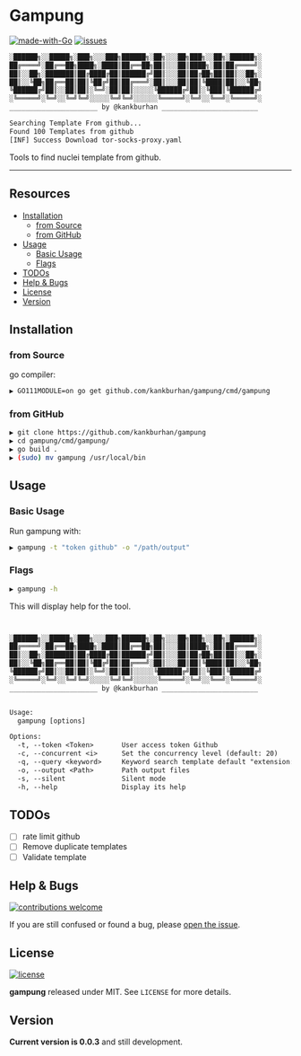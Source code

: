 # Gampung

[![made-with-Go](https://img.shields.io/badge/made%20with-Go-blue.svg)](http://golang.org)
[![issues](https://img.shields.io/github/issues/kankburhan/gampung?color=blue)](https://github.com/kankburhan/gampung/issues)

```txt
░██████╗░░█████╗░███╗░░░███╗██████╗░██╗░░░██╗███╗░░██╗░██████╗░
██╔════╝░██╔══██╗████╗░████║██╔══██╗██║░░░██║████╗░██║██╔════╝░
██║░░██╗░███████║██╔████╔██║██████╔╝██║░░░██║██╔██╗██║██║░░██╗░
██║░░╚██╗██╔══██║██║╚██╔╝██║██╔═══╝░██║░░░██║██║╚████║██║░░╚██╗
╚██████╔╝██║░░██║██║░╚═╝░██║██║░░░░░╚██████╔╝██║░╚███║╚██████╔╝
░╚═════╝░╚═╝░░╚═╝╚═╝░░░░░╚═╝╚═╝░░░░░░╚═════╝░╚═╝░░╚══╝░╚═════╝░
______________________ by @kankburhan ________________________

Searching Template From github...
Found 100 Templates from github
[INF] Success Download tor-socks-proxy.yaml
```

Tools to find nuclei template from github.

---

## Resources

- [Installation](#installation)
    - [from Source](#from-source)
    - [from GitHub](#from-github)
- [Usage](#usage)
    - [Basic Usage](#basic-usage)
    - [Flags](#flags)
- [TODOs](#todos)
- [Help & Bugs](#help--bugs)
- [License](#license)
- [Version](#version)

## Installation

### from Source

go compiler:

```bash
▶ GO111MODULE=on go get github.com/kankburhan/gampung/cmd/gampung
```

### from GitHub

```bash
▶ git clone https://github.com/kankburhan/gampung
▶ cd gampung/cmd/gampung/
▶ go build .
▶ (sudo) mv gampung /usr/local/bin
```

## Usage

### Basic Usage

Run gampung with:

```bash
▶ gampung -t "token github" -o "/path/output"
```

### Flags

```bash
▶ gampung -h
```

This will display help for the tool. 

```txt


░██████╗░░█████╗░███╗░░░███╗██████╗░██╗░░░██╗███╗░░██╗░██████╗░
██╔════╝░██╔══██╗████╗░████║██╔══██╗██║░░░██║████╗░██║██╔════╝░
██║░░██╗░███████║██╔████╔██║██████╔╝██║░░░██║██╔██╗██║██║░░██╗░
██║░░╚██╗██╔══██║██║╚██╔╝██║██╔═══╝░██║░░░██║██║╚████║██║░░╚██╗
╚██████╔╝██║░░██║██║░╚═╝░██║██║░░░░░╚██████╔╝██║░╚███║╚██████╔╝
░╚═════╝░╚═╝░░╚═╝╚═╝░░░░░╚═╝╚═╝░░░░░░╚═════╝░╚═╝░░╚══╝░╚═════╝░
______________________ by @kankburhan ________________________


Usage:
  gampung [options]

Options:
  -t, --token <Token>       User access token Github
  -c, --concurrent <i>      Set the concurrency level (default: 20)
  -q, --query <keyword>     Keyword search template default "extension:yaml  matchers-condition"
  -o, --output <Path>       Path output files
  -s, --silent              Silent mode
  -h, --help                Display its help


```
## TODOs

- [ ] rate limit github
- [ ] Remove duplicate templates
- [ ] Validate template
## Help & Bugs

[![contributions welcome](https://img.shields.io/badge/contributions-welcome-blue.svg)](https://github.com/kankburhan/gampung/issues)

If you are still confused or found a bug, please [open the issue](https://github.com/kankburhan/gampung/issues). 

## License

[![license](https://img.shields.io/badge/license-MIT-blue.svg)](https://opensource.org/licenses/MIT)

**gampung** released under MIT. See `LICENSE` for more details.

## Version

**Current version is 0.0.3** and still development.
